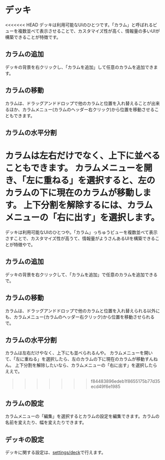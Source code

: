 # デッキ

<<<<<<< HEAD
デッキは利用可能なUIのひとつです。「カラム」と呼ばれるビューを複数並べて表示させることで、カスタマイズ性が高く、情報量の多いUIが構築できることが特徴です。

## カラムの追加
デッキの背景を右クリックし、「カラムを追加」して任意のカラムを追加できます。

## カラムの移動
カラムは、ドラッグアンドドロップで他のカラムと位置を入れ替えることが出来るほか、カラムメニュー(カラムのヘッダー右クリック)から位置を移動させることもできます。

## カラムの水平分割
カラムは左右だけでなく、上下に並べることもできます。 カラムメニューを開き、「左に重ねる」を選択すると、左のカラムの下に現在のカラムが移動します。 上下分割を解除するには、カラムメニューの「右に出す」を選択します。
=======
デッキは利用可能なUIのひとつや。「カラム」っちゅうビューを複数並べて表示さすことで、カスタマイズ性が高うて、情報量がようさんあるUIを構築できることが特徴やで。

## カラムの追加
デッキの背景を右クリックして、「カラムを追加」で任意のカラムを追加できるで。

## カラムの移動
カラムは、ドラッグアンドドロップで他のカラムと位置を入れ替えられる以外にも、カラムメニュー(カラムのヘッダー右クリック)から位置を移動させられるで。

## カラムの水平分割
カラムは左右だけやなく、上下にも並べられるんや。 カラムメニューを開いて、「左に重ねる」を選択したら、左のカラムの下に現在のカラムが移動すんねん。 上下分割を解除したいなら、カラムメニューの「右に出す」を選択したらええで。
>>>>>>> f84483896edeb1f8655175b77d35ecd49f6e1985

## カラムの設定
カラムメニューの「編集」を選択するとカラムの設定を編集できます。カラムの名前を変えたり、幅を変えたりできます。

## デッキの設定
デッキに関する設定は、[settings/deck](/settings/deck)で行えます。
